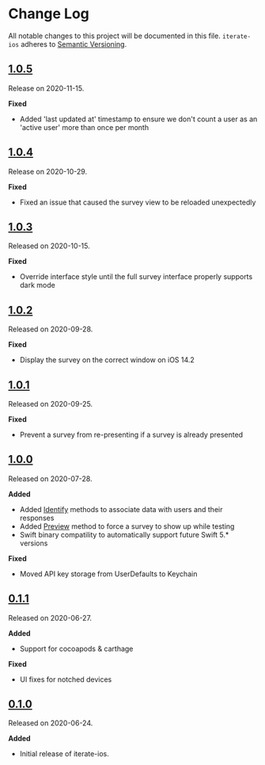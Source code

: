 # Change Log

All notable changes to this project will be documented in this file.
`iterate-ios` adheres to [Semantic Versioning](https://semver.org/).

## [1.0.5](https://github.com/iteratehq/iterate-ios/releases/tag/v1.0.5)

Release on 2020-11-15.

**Fixed**

- Added 'last updated at' timestamp to ensure we don't count a user as an 'active user' more than once per month

## [1.0.4](https://github.com/iteratehq/iterate-ios/releases/tag/v1.0.4)

Release on 2020-10-29.

**Fixed**

- Fixed an issue that caused the survey view to be reloaded unexpectedly


## [1.0.3](https://github.com/iteratehq/iterate-ios/releases/tag/v1.0.3)

Released on 2020-10-15.

**Fixed**

- Override interface style until the full survey interface properly supports dark mode

## [1.0.2](https://github.com/iteratehq/iterate-ios/releases/tag/v1.0.2)

Released on 2020-09-28.

**Fixed**

- Display the survey on the correct window on iOS 14.2

## [1.0.1](https://github.com/iteratehq/iterate-ios/releases/tag/v1.0.1)

Released on 2020-09-25.

**Fixed**

- Prevent a survey from re-presenting if a survey is already presented

## [1.0.0](https://github.com/iteratehq/iterate-ios/releases/tag/v1.0.0)

Released on 2020-07-28.

**Added**

- Added [Identify](https://github.com/iteratehq/iterate-ios/wiki/Iterate#identifyuserproperties) methods to associate data with users and their responses
- Added [Preview](https://github.com/iteratehq/iterate-ios/wiki/Iterate#previewsurveyid) method to force a survey to show up while testing
- Swift binary compatility to automatically support future Swift 5.\* versions

**Fixed**

- Moved API key storage from UserDefaults to Keychain

## [0.1.1](https://github.com/iteratehq/iterate-ios/releases/tag/v0.1.1)

Released on 2020-06-27.

**Added**

- Support for cocoapods & carthage

**Fixed**

- UI fixes for notched devices

## [0.1.0](https://github.com/iteratehq/iterate-ios/releases/tag/v0.1.0)

Released on 2020-06-24.

**Added**

- Initial release of iterate-ios.
